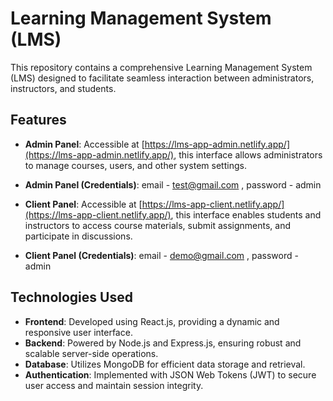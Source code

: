 # Learning Management System (LMS)

This repository contains a comprehensive Learning Management System (LMS) designed to facilitate seamless interaction between administrators, instructors, and students.

## Features

- **Admin Panel**: Accessible at [https://lms-app-admin.netlify.app/](https://lms-app-admin.netlify.app/), this interface allows administrators to manage courses, users, and other system settings.
- **Admin Panel (Credentials)**: email - test@gmail.com , password - admin


- **Client Panel**: Accessible at [https://lms-app-client.netlify.app/](https://lms-app-client.netlify.app/), this interface enables students and instructors to access course materials, submit assignments, and participate 
in discussions.
- **Client Panel (Credentials)**: email - demo@gmail.com , password - admin

## Technologies Used

- **Frontend**: Developed using React.js, providing a dynamic and responsive user interface.
- **Backend**: Powered by Node.js and Express.js, ensuring robust and scalable server-side operations.
- **Database**: Utilizes MongoDB for efficient data storage and retrieval.
- **Authentication**: Implemented with JSON Web Tokens (JWT) to secure user access and maintain session integrity.
